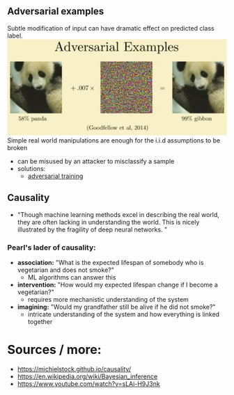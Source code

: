 ## Adversarial examples
Subtle modification of input can have dramatic effect on predicted class label.
![aversarial_mislabeling.png](aversarial_mislabeling.png)
Simple real world manipulations are enough for the i.i.d assumptions to be broken
- can be misused by an attacker to misclassify a sample
- solutions:
    - [adversarial training](../Adversarial&#32;ML.md)


## Causality
- "Though machine learning methods excel in describing the real world, they are often lacking in understanding the world. This is nicely illustrated by the fragility of deep neural networks. "
### Pearl's lader of causality:
- **association:** "What is the expected lifespan of somebody who is vegetarian and does not smoke?"
    - ML algorithms can answer this
- **intervention:** "How would my expected lifespan change if I become a vegetarian?"
    - requires more mechanistic understanding of the system
- **imagining:** "Would my grandfather still be alive if he did not smoke?"
    - intricate understanding of the system and how everything is linked together

# Sources / more:
- https://michielstock.github.io/causality/
- https://en.wikipedia.org/wiki/Bayesian_inference
- https://www.youtube.com/watch?v=sLAi-H9J3nk
